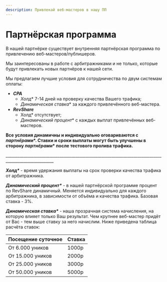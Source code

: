 ```yaml
---
description: Привлекай веб-мастеров в нашу ПП
---
```


# Партнёрская программа

В нашей партнёрке существует внутренняя партнёрская программа по привлечению веб-мастеров/публишеров.

Мы заинтересованы в работе с арбитражниками и не только, которые будут привлекать новых партнёров к нашей сети.

Мы предлагаем лучшие условия для сотрудничества по двум системам оплаты:

* _**CPA**_
  * _Холд_\* 7-14 дней на проверку качества Вашего трафика;
  * _Динамическая ставка_\* за каждого привлечённого веб-мастера.
* _**RevShare**_
  * Холд\* отсутствует;
  * _Динамический процент_\* с каждых выплат привлечённых веб-мастеров.

**Все условия динамичны и индивидуально оговариваются с **_**партнёрами**_**\*. Ставки и сроки выплаты могут быть улучшены в сторону **_**партнёрами**_**\* после тестового пролива трафика.**

\_\_\_\_\_\_\_\_\_\_\_\_\_\_\_\_\_\_\_\_\_\_\_\_\_\_\_\_\_\_\_\_\_\_\_\_\_\_\_\_\_\_\_\_\_\_\_\_\_\_\_\_\_\_\_\_\_\_\_\_\_\_\_\_\_\_\_\_\_\_\_\_\_\_\_\_\_\_\_\_\_\_\_\_\_\_\_\_\_\_\_\_\_\_\_\_\_\_\_\_\_\_

_**Холд\***_ - время удержания выплаты на срок проверки качества трафика от арбитражника.

_**Динамический процент\***_ - в нашей партнёрской программе процент по RevShare динамичный. Меняется индивидуально для каждого арбитражника, в зависимости от объёма и качества трафика. Базовая ставка - 3%.

_**Динамическая ставка\***_ - наша прозрачная система начисления, на которую влияет только Ваш результат. Чем крупнее веб-мастер придёт от Вас - тем выше ставку за него начислим. Ниже приведена таблица расчёта ставок:



| **Посещение суточное** | **Ставка** |
| ---------------------- | ---------- |
| От 6.000 уников        | 1000р      |
| От 15.000 уников       | 2000р      |
| От 25.000 уников       | 3000р      |
| От 50.000 уников       | 5000р      |

